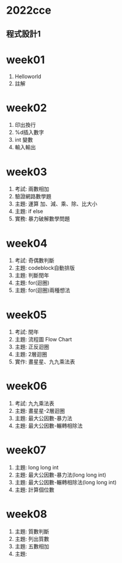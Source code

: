 # 2022cce
## 程式設計1

# week01
1. Helloworld
2. 註解

# week02
1. 印出換行
2. %d插入數字
3. int 變數
4. 輸入輸出

# week03
1. 考試: 兩數相加
2. 驗證網路數學題
3. 主題: 運算 加、減、乘、除、比大小
4. 主題: if else
5. 實務: 暴力破解數學問題

# week04
1. 考試: 奇偶數判斷
2. 主題: codeblock自動排版
3. 主題: 判斷閏年 
4. 主題: for(迴圈)
5. 主題: for(迴圈)兩種想法

# week05
1. 考試: 閏年
2. 主題: 流程圖 Flow Chart
3. 主題: 正反迴圈
4. 主題: 2層迴圈
5. 實作: 畫星星、九九乘法表

# week06
1. 考試: 九九乘法表
2. 主題: 畫星星-2層迴圈
3. 主題: 最大公因數-暴力法
4. 主題: 最大公因數-輾轉相除法

# week07
1. 主題: long long int 
2. 主題: 最大公因數-暴力法(long long int)
3. 主題: 最大公因數-輾轉相除法(long long int)
4. 主題: 計算個位數

# week08
1. 主題: 質數判斷
2. 主題: 列出質數
3. 主題: 五數相加
4. 主題: 
